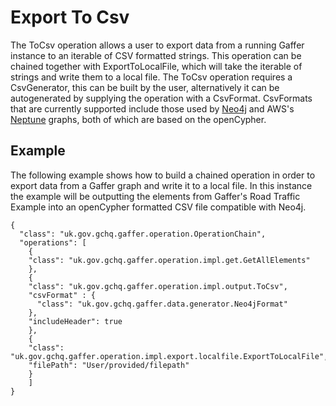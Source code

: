 # Export To Csv

The ToCsv operation allows a user to export data from a running Gaffer instance to an iterable of CSV formatted strings.
This operation can be chained together with ExportToLocalFile, which will take the iterable of strings and write them to a 
local file. The ToCsv operation requires a CsvGenerator, this can be built by the user, alternatively it can be autogenerated by 
supplying the operation with a CsvFormat. CsvFormats that are currently supported include those used by [Neo4j](./Neo4jFormat.md) and AWS's 
[Neptune](./Neo4jFormat.md) graphs, both of which are based on the openCypher.


## Example
The following example shows how to build a chained operation in order to export data from a Gaffer graph and write it to a local file.
In this instance the example will be outputting the elements from Gaffer's Road Traffic Example into an openCypher formatted CSV file
compatible with Neo4j.


```
{
  "class": "uk.gov.gchq.gaffer.operation.OperationChain",
  "operations": [
    {
    "class": "uk.gov.gchq.gaffer.operation.impl.get.GetAllElements"
    },
    {
    "class": "uk.gov.gchq.gaffer.operation.impl.output.ToCsv",
    "csvFormat" : {
      "class": "uk.gov.gchq.gaffer.data.generator.Neo4jFormat"
    },
    "includeHeader": true
    },
    {
    "class": "uk.gov.gchq.gaffer.operation.impl.export.localfile.ExportToLocalFile",
    "filePath": "User/provided/filepath"
    }
    ]
}
```
